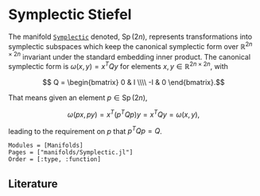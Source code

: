 # Symplectic Stiefel

The manifold [`Symplectic`](@ref) denoted, $\operatorname{Sp}(2n)$, represents transformations into symplectic subspaces which keep the
canonical symplectic form over $\mathbb{R}^{2n \times 2n }$ invariant under the standard embedding inner product.
The canonical symplectic form is $\omega(x, y) = x^T Q y$ for elements $x, y \in \mathbb{R}^{2n \times 2n }$, with
````math
    Q = 
    \begin{bmatrix}
     0  &  I \\\\
    -I  &  0
    \end{bmatrix}.
```` 
That means given an element $p \in \operatorname{Sp}(2n)$, 
````math
    \omega (p x, p y) = x^T(p^TQp)y = x^TQy = \omega(x, y),
````
leading to the requirement on $p$ that $p^TQp = Q$.

```@autodocs
Modules = [Manifolds]
Pages = ["manifolds/Symplectic.jl"]
Order = [:type, :function]
```

## Literature
